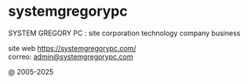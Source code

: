 # systemgregorypc
SYSTEM GREGORY PC :  site corporation technology company business

site web https://systemgregorypc.com/  
correo:  admin@systemgregorypc.com

@ 2005-2025  
